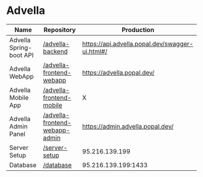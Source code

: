 # Advella

| Name | Repository  | Production |
| ------------- | ------------- | ------------- |
| Advella Spring-boot API  | [/advella-backend](https://github.com/group27-endgame/advella-backend)  | https://api.advella.popal.dev/swagger-ui.html#/  |
| Advella WebApp  | [/advella-frontend-webapp](https://github.com/group27-endgame/advella-frontend-webapp)  | https://advella.popal.dev/  |
| Advella Mobile App  | [/advella-frontend-mobile](https://github.com/group27-endgame/advella-frontend-mobile)  | X  |
| Advella Admin Panel  | [/advella-frontend-webapp-admin](https://github.com/group27-endgame/advella-frontend-webapp-admin)  | https://admin.advella.popal.dev/  |
| Server Setup  | [/server-setup](https://github.com/group27-endgame/server-setup)  | 95.216.139.199  |
| Database  | [/database](https://github.com/group27-endgame/database)  | 95.216.139.199:1433 |

<!--

## Table of Contents
- [Advella Spring-boot API](#advella-spring-boot-api)
- [Advella WebApp](#advella-webapp)
- [Advella Mobile App](#advella-mobile-app)
- [Advella Admin Panel](#advella-admin-panel)
- [Server Setup](#server-setup)
- [Database](#database)
- [Github Actions](#github-actions)

## Advella Spring-boot API

## Advella WebApp

## Advella Mobile App

## Advella Admin Panel

## Server Setup

#### 1. Install Linux Server (Ubuntu 20.04)
#### 2. Create a DNS record in domain management
#### 3. Install Docker on Server
#### 4. Install MSSQL as a docker container
#### 5. Install Nginx-proxy-manager
#### 6. Assign docker containers to nginx-proxy-manager
## Database

## Github Actions
-->
